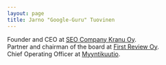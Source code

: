 ```yaml
---
layout: page
title: Jarno "Google-Guru" Tuovinen
---
```


Founder and CEO at [SEO Company Kranu Oy](https://www.kranu.fi/hakukoneoptimointi).  
Partner and chairman of the board at [First Review Oy](https://www.firstreview.fi/).  
Chief Operating Officer at [Myyntikuutio](https://www.myyntikuutio.fi).


